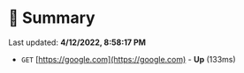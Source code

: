 # 📖 Summary
Last updated: **4/12/2022, 8:58:17 PM**

- `GET` [https://google.com](https://google.com) - **Up** (133ms)
